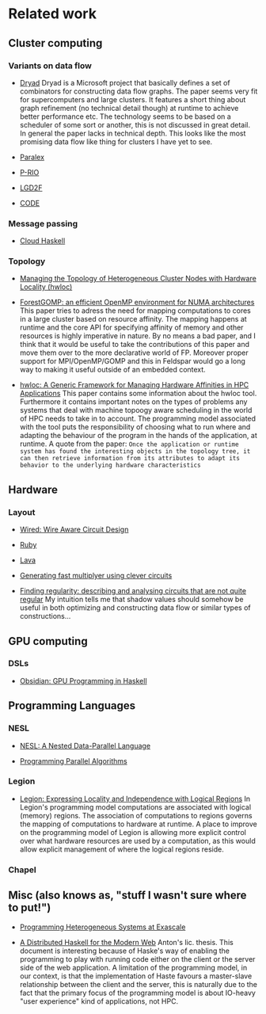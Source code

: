 # Related work

## Cluster computing

### Variants on data flow 
* [Dryad](http://www.news.cs.nyu.edu/~jinyang/sp07/papers/dryad.pdf)
    Dryad is a Microsoft project that basically
    defines a set of combinators for constructing
    data flow graphs. The paper seems very fit for supercomputers
    and large clusters. It features a short thing about graph
    refinement (no technical detail though) at runtime to achieve
    better performance etc. The technology seems to be
    based on a scheduler of some sort or another, this is not discussed
    in great detail. In general the paper lacks in technical depth.
    This looks like the most promising data flow like thing for clusters
    I have yet to see.

* [Paralex](https://www.cs.utexas.edu/~lorenzo/papers/paralex.pdf)

* [P-RIO](https://drive.google.com/file/d/0B1ytrVudfgrLY3d3cW5sOHRkRkk/view)

* [LGD2F](https://drive.google.com/file/d/0B1ytrVudfgrLdUs1SFBEQjVSWlk/view)

* [CODE](https://drive.google.com/file/d/0B1ytrVudfgrLeUhEQUZSbVpKMVE/view)

### Message passing
* [Cloud Haskell](http://research.microsoft.com/en-us/um/people/simonpj/papers/parallel/remote.pdf)

### Topology
* [Managing the Topology of Heterogeneous Cluster Nodes with Hardware Locality (hwloc)](https://www.open-mpi.org/papers/hpcs-2014-hwloc/hpcs-2014-hwloc.pdf)

* [ForestGOMP: an efficient OpenMP environment for NUMA architectures](https://hal.inria.fr/inria-00496295/document)
    This paper tries to adress the need for mapping 
    computations to cores in a large cluster based on
    resource affinity. The mapping happens at runtime
    and the core API for specifying affinity of memory
    and other resources is highly imperative in nature.
    By no means a bad paper, and I think that it would
    be useful to take the contributions of this paper
    and move them over to the more declarative world
    of FP. Moreover proper support for MPI/OpenMP/GOMP
    and this in Feldspar would go a long way to making
    it useful outside of an embedded context.

* [hwloc: A Generic Framework for Managing Hardware Affinities in HPC Applications](http://ieeexplore.ieee.org.proxy.lib.chalmers.se/document/5452445/?part=1)
    This paper contains some information about the hwloc tool.
    Furthermore it contains important notes on the types
    of problems any systems that deal with machine topoogy aware
    scheduling in the world of HPC needs to take in to account.
    The programming model associated with the tool puts the
    responsibility of choosing what to run where and adapting the
    behaviour of the program in the hands of the application,
    at runtime. A quote from the paper:
        `Once the application or runtime system has found the
        interesting objects in the topology tree, it can then
        retrieve information from its attributes to adapt its
        behavior to the underlying hardware characteristics`

## Hardware

### Layout
* [Wired: Wire Aware Circuit Design](http://www.cse.chalmers.se/~emax/documents/Wired_CHARME05.pdf)

* [Ruby](https://www.doc.ic.ac.uk/~wl/teachlocal/cuscomp/notes/introRuby.pdf)

* [Lava](http://www.cse.chalmers.se/edu/year/2012/course/_courses_2011/TDA956/Papers/Lava98.pdf)

* [Generating fast multiplyer using clever circuits](http://www.cse.chalmers.se/edu/year/2012/course/TDA956/Papers/Mult_FMCAD04.pdf)

* [Finding regularity: describing and analysing circuits that are not quite regular](https://www.semanticscholar.org/paper/Finding-Regularity-Describing-and-Analysing-Sheeran/d40528e697b20d83d4a290bbeaf4088d93bcf75c/pdf)
    My intuition tells me that shadow values should
    somehow be useful in both optimizing and constructing
    data flow or similar types of constructions...

## GPU computing

### DSLs

* [Obsidian: GPU Programming in Haskell](http://www.cse.chalmers.se/~joels/writing/dccpaper_obsidian.pdf)

## Programming Languages

### NESL
* [NESL: A Nested Data-Parallel Language](https://www.cs.cmu.edu/~guyb/papers/Nesl2.6.pdf)

* [Programming Parallel Algorithms](http://citeseerx.ist.psu.edu/viewdoc/download?doi=10.1.1.42.4869&rep=rep1&type=pdf)

### Legion
* [Legion: Expressing Locality and Independence with Logical Regions](http://legion.stanford.edu/pdfs/sc2012.pdf)
    In Legion's programming model computations are associated with
    logical (memory) regions. The association of computations to
    regions governs the mapping of computations to hardware at runtime.
    A place to improve on the programming model of Legion is allowing
    more explicit control over what hardware resources are used by a
    computation, as this would allow explicit management of where the logical
    regions reside.

### Chapel

## Misc (also knows as, "stuff I wasn't sure where to put!")

* [Programming Heterogeneous Systems at Exascale](https://drive.google.com/open?id=0B1ytrVudfgrLVGJhamZZZ1JQdWNzOWk0ZzRWZGR2REx0akdN)

* [A Distributed Haskell for the Modern Web](http://haste-lang.org/pubs/haste-licentiate.pdf)
    Anton's lic. thesis. This document is interesting because
    of Haske's way of enabling the programming to play
    with running code either on the client or the server
    side of the web application. A limitation of the programming
    model, in our context, is that the implementation of Haste
    favours a master-slave relationship between the client
    and the server, this is naturally due to the fact that
    the primary focus of the programming model is about
    IO-heavy "user experience" kind of applications,
    not HPC.
